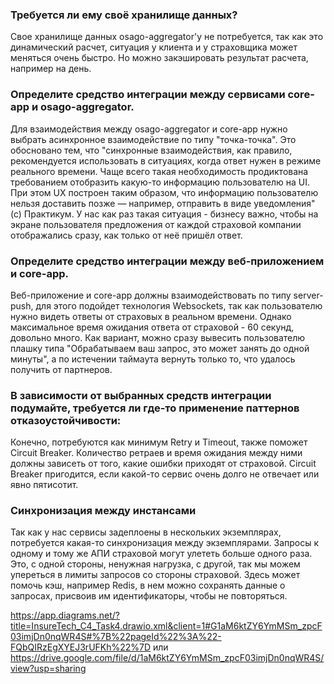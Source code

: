 
### Требуется ли ему своё хранилище данных?
Свое хранилище данных osago-aggregator'у не потребуется, так как это динамический расчет, ситуация у клиента и у страховщика может меняться
очень быстро. Но можно закэшировать результат расчета, например на день.


### Определите средство интеграции между сервисами core-app и osago-aggregator. 
Для взаимодействия между osago-aggregator и core-app нужно выбрать асинхронное взаимодействие по типу "точка-точка".
Это обосновано тем, что "синхронные взаимодействия, как правило, рекомендуется использовать в ситуациях, 
когда ответ нужен в режиме реального времени. Чаще всего такая необходимость продиктована требованием отобразить 
какую-то информацию пользователю на UI. При этом UX построен таким образом, что информацию пользователю нельзя 
доставить позже — например, отправить в виде уведомления" (с) Практикум. У нас как раз такая ситуация - 
бизнесу важно, чтобы на экране пользователя предложения от каждой страховой компании отображались сразу, как только 
от неё пришёл ответ. 

### Определите средство интеграции между веб-приложением и core-app. 
Веб-приложение и core-app должны взаимодействовать по типу server-push, для этого подойдет технология Websockets, так как
пользователю нужно видеть ответы от страховых в реальном времени. Однако максимальное время ожидания ответа 
от страховой - 60 секунд, довольно много. Как вариант, можно сразу вывесить пользователю плашку типа "Обрабатываем ваш запрос,
это может занять до одной минуты", а по истечении таймаута вернуть только то, что удалось получить от партнеров.

### В зависимости от выбранных средств интеграции подумайте, требуется ли где-то применение паттернов отказоустойчивости:
Конечно, потребуются как минимум Retry и Timeout, также поможет Circuit Breaker. Количество ретраев и время ожидания между ними должны зависеть
от того, какие ошибки приходят от страховой.  Circuit Breaker пригодится, если какой-то сервис очень долго не отвечает 
или явно пятисотит. 


### Синхронизация между инстансами 
Так как у нас сервисы задеплоены в нескольких экземплярах, потребуется какая-то синхронизация между 
экземплярами. Запросы к одному и тому же АПИ страховой могут улететь больше одного раза. Это, с одной стороны,
ненужная нагрузка, с другой, так мы можем упереться в лимиты запросов со стороны страховой. Здесь может помочь
кэш, например Redis, в нем можно сохранять данные о запросах, присвоив им идентификаторы, чтобы не повторяться. 

https://app.diagrams.net/?title=InsureTech_C4_Task4.drawio.xml&client=1#G1aM6ktZY6YmMSm_zpcF03imjDn0nqWR4S#%7B%22pageId%22%3A%22-FQbQIRzEgXYEJ3rUFKh%22%7D
или
https://drive.google.com/file/d/1aM6ktZY6YmMSm_zpcF03imjDn0nqWR4S/view?usp=sharing